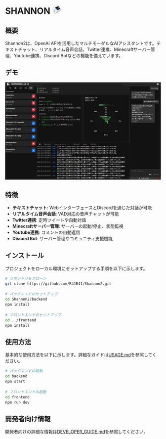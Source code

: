 # SHANNON <img src="frontend/public/logo.png" alt="Shannon Logo" width="30">


## 概要

Shannon2は、OpenAI APIを活用したマルチモーダルなAIアシスタントです。テキストチャット、リアルタイム音声会話、Twitter連携、Minecraftサーバー管理、Youtube連携、Discord Botなどの機能を備えています。

## デモ

![デモGIFやスクリーンショット](frontend/public/demo.png)

## 特徴

- **テキストチャット**: WebインターフェースとDiscordを通じた対話が可能
- **リアルタイム音声会話**: VAD対応の音声チャットが可能
- **Twitter連携**: 定時ツイートや自動対話
- **Minecraftサーバー管理**: サーバーの起動/停止、状態監視
- **Youtube連携**: コメントの自動返信
- **Discord Bot**: サーバー管理やコミュニティ支援機能

## インストール

プロジェクトをローカル環境にセットアップする手順を以下に示します。

```bash
# リポジトリをクローン
git clone https://github.com/R41R41/Shannon2.git

# バックエンドのセットアップ
cd Shannon2/backend
npm install

# フロントエンドのセットアップ
cd ../frontend
npm install
```

## 使用方法

基本的な使用方法を以下に示します。詳細なガイドは[USAGE.md](USAGE.md)を参照してください。

```bash
# バックエンドの起動
cd backend
npm start

# フロントエンドの起動
cd frontend
npm run dev
```

## 開発者向け情報

開発者向けの詳細な情報は[DEVELOPER_GUIDE.md](DEVELOPER_GUIDE.md)を参照してください。
